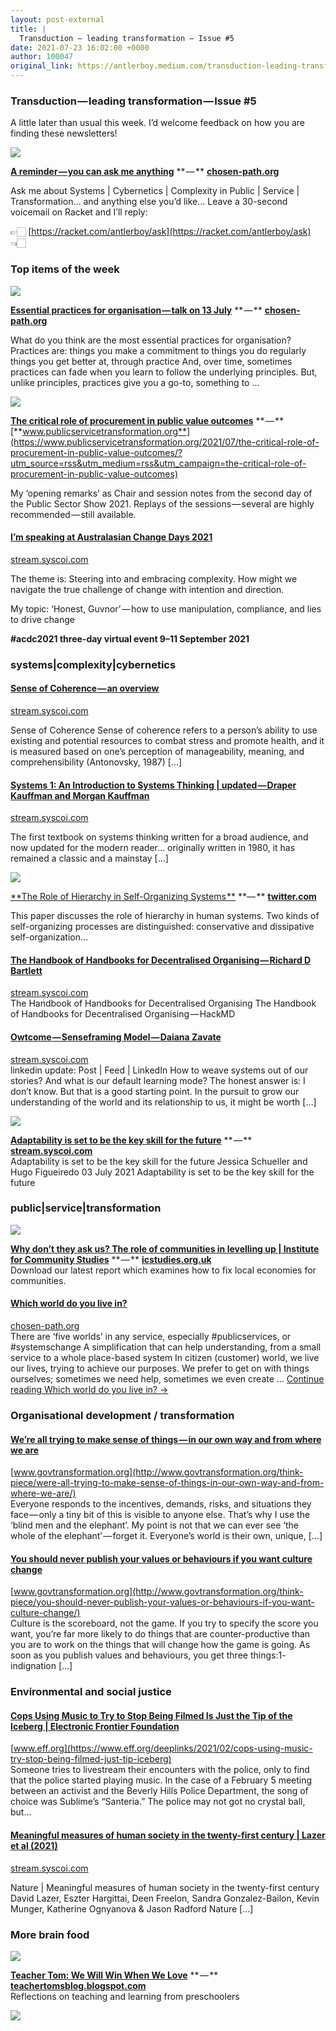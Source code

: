 ```yaml
---
layout: post-external
title: |
  Transduction — leading transformation — Issue #5
date: 2021-07-23 16:02:00 +0000
author: 100047
original_link: https://antlerboy.medium.com/transduction-leading-transformation-issue-5-f11e4463a4f1?source=rss-97852f5a56ae------2
---
```


### Transduction — leading transformation — Issue #5

A little later than usual this week. I’d welcome feedback on how you are finding these newsletters!

![](https://cdn-images-1.medium.com/proxy/0*3qfhWPtxAXaoKd8P)

[**A reminder — you can ask me anything**](https://chosen-path.org/2021/06/28/ask-me-anything/?utm_campaign=Transduction%20-%20leading%20transformation&utm_medium=email&utm_source=Revue%20newsletter) ** — ** [**chosen-path.org**](https://chosen-path.org/2021/06/28/ask-me-anything/)

Ask me about Systems | Cybernetics | Complexity in Public | Service | Transformation… and anything else you’d like… Leave a 30-second voicemail on Racket and I’ll reply:

👉🏻 [https://racket.com/antlerboy/ask](https://racket.com/antlerboy/ask) 👈🏻

### Top items of the week

![](https://cdn-images-1.medium.com/proxy/0*c8kWCa3Hf4GrxIWv)

[**Essential practices for organisation — talk on 13 July**](https://chosen-path.org/2021/07/08/essential-practices-for-organisation-talk-on-13-july/?utm_campaign=Transduction%20-%20leading%20transformation&utm_medium=email&utm_source=Revue%20newsletter) ** — ** [**chosen-path.org**](https://chosen-path.org/2021/07/08/essential-practices-for-organisation-talk-on-13-july/)

What do you think are the most essential practices for organisation? Practices are: things you make a commitment to things you do regularly things you get better at, through practice And, over time, sometimes practices can fade when you learn to follow the underlying principles. But, unlike principles, practices give you a go-to, something to …

![](https://cdn-images-1.medium.com/proxy/0*SibnsQNDDa2Ya-6e)

[**The critical role of procurement in public value outcomes**](https://www.publicservicetransformation.org/2021/07/the-critical-role-of-procurement-in-public-value-outcomes/?utm_campaign=the-critical-role-of-procurement-in-public-value-outcomes&utm_medium=rss&utm_source=rss) ** — ** [**www.publicservicetransformation.org**](https://www.publicservicetransformation.org/2021/07/the-critical-role-of-procurement-in-public-value-outcomes/?utm_source=rss&utm_medium=rss&utm_campaign=the-critical-role-of-procurement-in-public-value-outcomes)

My ‘opening remarks’ as Chair and session notes from the second day of the Public Sector Show 2021. Replays of the sessions — several are highly recommended — still available.

#### [I’m speaking at Australasian Change Days 2021](https://stream.syscoi.com/2021/06/27/australasian-change-days-2021-acdc2021-3-day-virtual-event-9-11-september-2021/?utm_campaign=Transduction%20-%20leading%20transformation&utm_medium=email&utm_source=Revue%20newsletter)

[stream.syscoi.com](https://stream.syscoi.com/2021/06/27/australasian-change-days-2021-acdc2021-3-day-virtual-event-9-11-september-2021/)

The theme is: Steering into and embracing complexity. How might we navigate the true challenge of change with intention and direction.

My topic: ‘Honest, Guvnor’ — how to use manipulation, compliance, and lies to drive change

**#acdc2021 three-day virtual event 9–11 September 2021**

### systems|complexity|cybernetics

#### [Sense of Coherence — an overview](https://stream.syscoi.com/2021/06/29/sense-of-coherence-an-overview/?utm_campaign=Transduction%20-%20leading%20transformation&utm_medium=email&utm_source=Revue%20newsletter)

[stream.syscoi.com](https://stream.syscoi.com/2021/06/29/sense-of-coherence-an-overview/)

Sense of Coherence Sense of coherence refers to a person’s ability to use existing and potential resources to combat stress and promote health, and it is measured based on one’s perception of manageability, meaning, and comprehensibility (Antonovsky, 1987) […]

#### [Systems 1: An Introduction to Systems Thinking | updated — Draper Kauffman and Morgan Kauffman](https://stream.syscoi.com/2021/07/02/systems-1-an-introduction-to-systems-thinking-updated-draper-kauffman-and-morgan-kauffman/?utm_campaign=Transduction%20-%20leading%20transformation&utm_medium=email&utm_source=Revue%20newsletter)

[stream.syscoi.com](https://stream.syscoi.com/2021/07/02/systems-1-an-introduction-to-systems-thinking-updated-draper-kauffman-and-morgan-kauffman/)

The first textbook on systems thinking written for a broad audience, and now updated for the modern reader… originally written in 1980, it has remained a classic and a mainstay […]

![](https://cdn-images-1.medium.com/proxy/0*ZYCTKZyxieBX4jxK)

[**The Role of Hierarchy in Self-Organizing Systems **](https://twitter.com/antlerboy/status/1412780964460249096?utm_campaign=Transduction%20-%20leading%20transformation&utm_medium=email&utm_source=Revue%20newsletter) **— ** [**twitter.com**](https://twitter.com/antlerboy/status/1412780964460249096)

This paper discusses the role of hierarchy in human systems. Two kinds of self-organizing processes are distinguished: conservative and dissipative self-organization…

#### [The Handbook of Handbooks for Decentralised Organising — Richard D Bartlett](https://stream.syscoi.com/2021/06/25/the-handbook-of-handbooks-for-decentralised-organising-richard-d-bartlett/?utm_campaign=Transduction%20-%20leading%20transformation&utm_medium=email&utm_source=Revue%20newsletter)

[stream.syscoi.com](https://stream.syscoi.com/2021/06/25/the-handbook-of-handbooks-for-decentralised-organising-richard-d-bartlett/)   
 The Handbook of Handbooks for Decentralised Organising The Handbook of Handbooks for Decentralised Organising — HackMD

#### [Owtcome — Senseframing Model — Daiana Zavate](https://stream.syscoi.com/2021/07/06/owtcome-senseframing-model-daiana-zavate/?utm_campaign=Transduction%20-%20leading%20transformation&utm_medium=email&utm_source=Revue%20newsletter)

[stream.syscoi.com](https://stream.syscoi.com/2021/07/06/owtcome-senseframing-model-daiana-zavate/)   
 linkedin update: Post | Feed | LinkedIn How to weave systems out of our stories? And what is our default learning mode? The honest answer is: I don’t know. But that is a good starting point. In the pursuit to grow our understanding of the world and its relationship to us, it might be worth […]

![](https://cdn-images-1.medium.com/proxy/0*qOt4Sdv4GqB7PoGc)

[**Adaptability is set to be the key skill for the future**](https://stream.syscoi.com/2021/07/05/adaptability-is-set-to-be-the-key-skill-for-the-future/?utm_campaign=Transduction%20-%20leading%20transformation&utm_medium=email&utm_source=Revue%20newsletter) ** — ** [**stream.syscoi.com**](https://stream.syscoi.com/2021/07/05/adaptability-is-set-to-be-the-key-skill-for-the-future/)   
 Adaptability is set to be the key skill for the future Jessica Schueller and Hugo Figueiredo 03 July 2021 Adaptability is set to be the key skill for the future

### public|service|transformation

![](https://cdn-images-1.medium.com/proxy/0*6Npt_grqxvz0xvaj)

[**Why don’t they ask us? The role of communities in levelling up | Institute for Community Studies**](https://icstudies.org.uk/insights/blog/why-dont-they-ask-us-role-communities-levelling?utm_campaign=buffer&utm_content=buffer84247&utm_medium=social&utm_source=twitter.com) ** — ** [**icstudies.org.uk**](https://icstudies.org.uk/insights/blog/why-dont-they-ask-us-role-communities-levelling?utm_content=buffer84247&utm_medium=social&utm_source=twitter.com&utm_campaign=buffer)   
 Download our latest report which examines how to fix local economies for communities.

#### [Which world do you live in?](https://chosen-path.org/2021/05/24/which-world-do-you-live-in/?utm_campaign=Transduction%20-%20leading%20transformation&utm_medium=email&utm_source=Revue%20newsletter)

[chosen-path.org](https://chosen-path.org/2021/05/24/which-world-do-you-live-in/)   
 There are ‘five worlds’ in any service, especially #publicservices, or #systemschange A simplification that can help understanding, from a small service to a whole place-based system In citizen (customer) world, we live our lives, trying to achieve our purposes. We prefer to get on with things ourselves; sometimes we need help, sometimes we even create … [Continue reading Which world do you live in? →](https://chosen-path.org/2021/05/24/which-world-do-you-live-in/)

### Organisational development / transformation

#### [We’re all trying to make sense of things — in our own way and from where we are](http://www.govtransformation.org/think-piece/were-all-trying-to-make-sense-of-things-in-our-own-way-and-from-where-we-are/?utm_campaign=Transduction%20-%20leading%20transformation&utm_medium=email&utm_source=Revue%20newsletter)

[www.govtransformation.org](http://www.govtransformation.org/think-piece/were-all-trying-to-make-sense-of-things-in-our-own-way-and-from-where-we-are/)   
 Everyone responds to the incentives, demands, risks, and situations they face — only a tiny bit of this is visible to anyone else. That’s why I use the ‘blind men and the elephant’. My point is not that we can ever see ‘the whole of the elephant’ — forget it. Everyone’s world is their own, unique, […]

#### [You should never publish your values or behaviours if you want culture change](http://www.govtransformation.org/think-piece/you-should-never-publish-your-values-or-behaviours-if-you-want-culture-change/?utm_campaign=Transduction%20-%20leading%20transformation&utm_medium=email&utm_source=Revue%20newsletter)

[www.govtransformation.org](http://www.govtransformation.org/think-piece/you-should-never-publish-your-values-or-behaviours-if-you-want-culture-change/)   
 Culture is the scoreboard, not the game. If you try to specify the score you want, you’re far more likely to do things that are counter-productive than you are to work on the things that will change how the game is going. As soon as you publish values and behaviours, you get three things:1- indignation […]

### Environmental and social justice

#### [Cops Using Music to Try to Stop Being Filmed Is Just the Tip of the Iceberg | Electronic Frontier Foundation](https://www.eff.org/deeplinks/2021/02/cops-using-music-try-stop-being-filmed-just-tip-iceberg?utm_campaign=Transduction%20-%20leading%20transformation&utm_medium=email&utm_source=Revue%20newsletter)

[www.eff.org](https://www.eff.org/deeplinks/2021/02/cops-using-music-try-stop-being-filmed-just-tip-iceberg)   
 Someone tries to livestream their encounters with the police, only to find that the police started playing music. In the case of a February 5 meeting between an activist and the Beverly Hills Police Department, the song of choice was Sublime’s “Santeria.” The police may not got no crystal ball, but…

#### [Meaningful measures of human society in the twenty-first century | Lazer et al (2021)](https://stream.syscoi.com/2021/06/30/meaningful-measures-of-human-society-in-the-twenty-first-century-lazer-et-al-2021/?utm_campaign=Transduction%20-%20leading%20transformation&utm_medium=email&utm_source=Revue%20newsletter)

[stream.syscoi.com](https://stream.syscoi.com/2021/06/30/meaningful-measures-of-human-society-in-the-twenty-first-century-lazer-et-al-2021/)

Nature | Meaningful measures of human society in the twenty-first century David Lazer, Eszter Hargittai, Deen Freelon, Sandra Gonzalez-Bailon, Kevin Munger, Katherine Ognyanova & Jason Radford Nature […]

### More brain food

![](https://cdn-images-1.medium.com/proxy/0*5-WxVZsDIeQ1e4-g)

[**Teacher Tom: We Will Win When We Love**](http://teachertomsblog.blogspot.com/2021/05/we-will-win-when-we-love.html?utm_campaign=buffer&utm_content=bufferd7be3&utm_medium=social&utm_source=twitter.com) ** — ** [**teachertomsblog.blogspot.com**](http://teachertomsblog.blogspot.com/2021/05/we-will-win-when-we-love.html?utm_content=bufferd7be3&utm_medium=social&utm_source=twitter.com&utm_campaign=buffer)   
 Reflections on teaching and learning from preschoolers

 ![](https://medium.com/_/stat?event=post.clientViewed&referrerSource=full_rss&postId=f11e4463a4f1)
